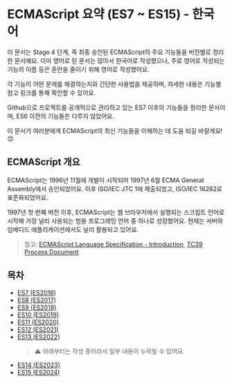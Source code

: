 # ECMAScript 요약 (ES7 ~ ES15) - 한국어

이 문서는 Stage 4 단계, 즉 최종 승인된 ECMAScript의 주요 기능들을 버전별로 정리한 문서예요. 이미 영어로 된 문서는 많아서 한국어로 작성했으나, 주로 영어로 작성되는 기능의 이름 등은 혼란을 줄이기 위해 영어로 작성했어요.

각 기능이 어떤 문제를 해결하는지와 간단한 사용법을 제공하며, 자세한 내용은 기능별 참고 링크를 통해 확인할 수 있어요.

Github으로 프로젝트를 공개적으로 관리하고 있는 ES7 이후의 기능들을 정리한 문서이며, ES6 이전의 기능들은 다루지 않았어요.

이 문서가 여러분에게 ECMAScript의 최신 기능들을 이해하는 데 도움 되길 바랄게요! 😊

## ECMAScript 개요

ECMAScript는 1996년 11월에 개발이 시작되어 1997년 6월 ECMA General Assembly에서 승인되었어요. 이후 ISO/IEC JTC 1에 제출되었고, ISO/IEC 16262로 표준화되었어요.

1997년 첫 번째 버전 이후, ECMAScript는 웹 브라우저에서 실행되는 스크립트 언어로 시작해 가장 널리 사용되는 범용 프로그래밍 언어 중 하나로 성장했어요. 현재는 서버와 임베디드 애플리케이션에서도 널리 활용되고 있어요.

> 참고: [ECMAScript Language Specification - Introduction](https://tc39.es/ecma262/#sec-intro), [TC39 Process Document](https://tc39.es/process-document/)

## 목차

- [ES7 (ES2016)](./docs/ECMAScript2016.md)
- [ES8 (ES2017)](./docs/ECMAScript2017.md)
- [ES9 (ES2018)](./docs/ECMAScript2018.md)
- [ES10 (ES2019)](./docs/ECMAScript2019.md)
- [ES11 (ES2020)](./docs/ECMAScript2020.md)
- [ES12 (ES2021)](./docs/ECMAScript2021.md)
- [ES13 (ES2022)](./docs/ECMAScript2022.md)
  > ⚠️ 아래부터는 작성 중이라서 일부 내용이 누락될 수 있어요.
- [ES14 (ES2023)](./docs/ECMAScript2023.md)
- [ES15 (ES2024)](./docs/ECMAScript2024.md)
